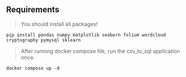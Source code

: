 ## Requirements
> You should install all packages!
```shell
pip install pandas numpy matplotlib seaborn folium wordcloud cryptography pymysql sklearn
```

> After running docker compose file, run the csv_to_sql application once.
```shell
docker compose up -d
```


